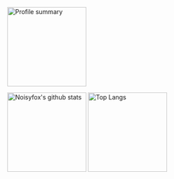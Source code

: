 <!---
- 👋 Hi, I’m @Noisyfox
- 👀 I’m interested in ...
- 🌱 I’m currently learning ...
- 💞️ I’m looking to collaborate on ...
- 📫 How to reach me ...

Noisyfox/Noisyfox is a ✨ special ✨ repository because its `README.md` (this file) appears on your GitHub profile.
You can click the Preview link to take a look at your changes.
--->
<p>
  <img height="180em" src="https://github-profile-summary-cards.vercel.app/api/cards/profile-details?username=Noisyfox&theme=github" alt="Profile summary" align="center"/>
</p>

<p>
  <img height="180em" src="https://github-readme-stats.vercel.app/api?username=Noisyfox&show_icons=true&theme=default&count_private=true" alt="Noisyfox's github stats" align="center"/>
  <img height="180em" src="https://github-readme-stats.vercel.app/api/top-langs/?username=Noisyfox&layout=compact" alt="Top Langs" align="center"/>
</p>
